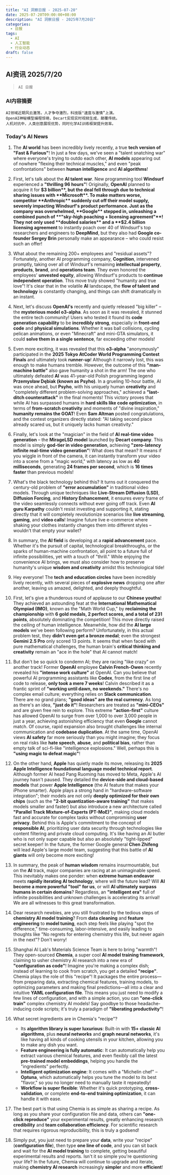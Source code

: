 ```yaml
---
title: "AI 洞察日报 - 2025-07-20"
date: 2025-07-20T09:00:00+08:00
description: "AI 洞察日报 - 2025年7月20日"
categories:
  - 日报
tags:
  - AI
  - 人工智能
  - 行业动态
draft: false
---
```


## AI资讯 2025/7/20

>  `AI 日报` 



### **AI内容摘要**

```
AI领域近期风云激荡，人才争夺激烈，科技版"速度与激情”上演。
OpenAI神秘模型编程惊艳，Decart实现实时视频生成，颠覆传统。
人机对抗中，人类创意展现优势，同时化学AI训练框架提升效率。
```



### **Today's AI News**

1.  The **AI world** has been incredibly lively recently, a true **tech version of "Fast & Furious"**! In just a few days, we've seen a "talent snatching war" where everyone's trying to outdo each other, **AI models** appearing out of nowhere "flexing their technical muscles," and even "peak confrontations" between **human intelligence** and **AI algorithms**!

2.  First, let's talk about the **AI talent war**. New programming tool **Windsurf** experienced a **"thrilling 96 hours"**! Originally, **OpenAI** planned to acquire it for **$3 billion**, but the deal fell through due to technical sharing issues with **Microsoft**. To make matters worse, competitor **Anthropic** suddenly cut off their model supply, severely impacting Windsurf's product performance. Just as the company was overwhelmed, **Google** stepped in, unleashing a combined punch of **"sky-high poaching + licensing agreement"**! They not only used **doubled salaries** and a **$2.4 billion licensing agreement** to instantly poach over 40 of Windsurf's top researchers and engineers to **DeepMind**, but they also had **Google co-founder Sergey Brin** personally make an appearance – who could resist such an offer!

3.  What about the remaining 200+ employees and "residual assets"? Fortunately, another AI programming company, **Cognition**, intervened promptly, taking over all of Windsurf's remaining **intellectual property**, **products**, **brand**, and **operations team**. They even honored the employees' **unvested equity**, allowing Windsurf's products to **continue independent operation**. This move truly showed "humanity and true love"! It's clear that in the volatile **AI** landscape, the **flow of talent and technology** is constantly changing, and things can shift dramatically in an instant.

4.  Next, let's discuss **OpenAI's** recently and quietly released "big killer" – the **mysterious model o3-alpha**. As soon as it was revealed, it stunned the entire tech community! Users who tested it found its **code generation capability** to be **incredibly strong**, especially in **front-end code** and **physical simulations**. Whether it was ball collisions, cycling pelican animations, or even "Minecraft" and mini-GTA simulators, it could **solve them in a single sentence**, far exceeding other models!

5.  Even more exciting, it was revealed that this **o3-alpha** "anonymously" participated in the **2025 Tokyo AtCoder World Programming Contest Finals** and ultimately took **runner-up**! Although it narrowly lost, this was enough to make humans tremble. However, the outcome of this **"man-machine battle"** also gave humanity a shot in the arm! The one who ultimately defeated **AI** was 41-year-old Polish programming legend **Przemysław Dębiak (known as Psyho)**. In a grueling 10-hour battle, AI was once ahead, but **Psyho**, with his uniquely human **creativity** and "completely different problem-solving approaches," achieved a **"last-ditch counterattack"** in the final moments! This victory proves that while AI has surpassed humans in **hard skills like code optimization**, in terms of **from-scratch creativity** and moments of "divine inspiration," **humanity remains the GOAT**! Even **Sam Altman** posted congratulations, and the contest organizers directly stated: "AI taking second place already scared us, but it uniquely lacks human creativity."

6.  Finally, let's look at the "magician" in the field of **AI real-time video generation** – the **MirageLSD model** launched by **Decart company**. This model is simply **god-tier in video generation**, achieving **"zero-latency infinite real-time video generation"**! What does that mean? It means if you wiggle in front of the camera, it can instantly transform your video into a scene from a "magic world," with latency as low as **40 milliseconds**, generating **24 frames per second**, which is **16 times faster** than previous models!

7.  What's the black technology behind this? It turns out it conquered the century-old problem of **"error accumulation"** in traditional video models. Through unique techniques like **Live-Stream Diffusion (LSD)**, **Diffusion Forcing**, and **History Enhancement**, it ensures every frame of the video seamlessly connects without ever going off track. Even **AI guru Karpathy** couldn't resist investing and supporting it, stating directly that it will completely revolutionize scenarios like **live streaming**, **gaming**, and **video calls**! Imagine future live e-commerce where shaking your clothes instantly changes them into different styles – wouldn't that empty your wallet?

8.  In summary, the **AI field** is developing at a **rapid advancement** pace. Whether it's the pursuit of capital, technological breakthroughs, or the sparks of human-machine confrontation, all point to a future full of infinite possibilities, yet with a touch of "thrill." While enjoying the convenience AI brings, we must also consider how to preserve humanity's unique **wisdom and creativity** amidst this technological tide!

9.  Hey everyone! The **tech and education circles** have been incredibly lively recently, with several pieces of **explosive news** dropping one after another, leaving us amazed, delighted, and deeply thoughtful.

10. First, let's give a thunderous round of applause to our **Chinese youths**! They achieved an astounding feat at the **International Mathematical Olympiad (IMO)**, known as the "Math World Cup," by **reclaiming the championship** with **6 gold medals, 2 perfect scores, and a total of 231 points**, absolutely dominating the competition! This move directly raised the ceiling of human intelligence. Meanwhile, how did the **AI large models** we've been following perform? Unfortunately, in this actual problem test, they **didn't even get a bronze medal**; even the strongest **Gemini 2.5 Pro** only scored 13 points. It seems that when faced with pure mathematical challenges, the human brain's **critical thinking and creativity** remain an "ace in the hole" that AI cannot match!

11. But don't be so quick to condemn AI; they are racing "like crazy" on another track! Former **OpenAI** employee **Calvin French-Owen** recently revealed his **"intense work culture"** at OpenAI. Can you believe that powerful AI programming assistants like **Codex**, from the first line of code to release, **only took a mere 7 weeks**! Calvin described it as a frantic sprint of **"working until dawn, no weekends."** There's no complex email culture; everything relies on **Slack communication**. There are no grand plans; **"good ideas" are the real currency**. As long as there's an idea, **"just do it"**! Researchers are treated as **"mini-CEOs"** and are given free rein to explore. This extreme **"action-first"** culture has allowed OpenAI to surge from over 1,000 to over 3,000 people in just a year, achieving astonishing efficiency that even **Google** cannot match. Of course, rapid expansion also brought challenges like internal communication and **codebase duplication**. At the same time, OpenAI views **AI safety** far more seriously than you might imagine; they focus on real risks like **hate speech**, **abuse**, and **political bias**, rather than empty talk of sci-fi-like "intelligence explosions." Well, perhaps this is **"using magic to defeat magic"**!

12. On the other hand, **Apple** has quietly made its move, releasing its **2025 Apple Intelligence foundational language model technical report**. Although former AI head Pang Ruoming has moved to Meta, Apple's AI journey hasn't paused. They detailed the **device-side and cloud-based models** that power **Apple Intelligence** (the AI feature that makes your iPhone smarter). Apple plays a strong hand in "hardware-software integration"; their models are not only **deeply optimized for their own chips** (such as the **"2-bit quantization-aware training"** that makes models smaller and faster) but also introduce a new architecture called **"Parallel Track Mixture-of-Experts (PT-MoE)"**, making cloud models fast and accurate for complex tasks without compromising **user privacy**. Behind this is Apple's commitment to the concept of **responsible AI**, prioritizing user data security through technologies like content filtering and private cloud computing. It's like having an AI butler who is not only super capable but also an absolutely "tight-lipped" secret keeper! In the future, the former Google general **Chen Zhifeng** will lead Apple's large model team, suggesting that this battle of **AI giants** will only become more exciting!

13. In summary, the peak of **human wisdom** remains insurmountable, but on the **AI** track, major companies are racing at an unimaginable speed. This inevitably makes one ponder: when **extreme human endeavor** meets **rapidly iterating AI technology**, where will the future lead? Will **AI become a more powerful "tool" for us**, or will **AI ultimately surpass humans in certain domains**? Regardless, an **"intelligent era"** full of infinite possibilities and unknown challenges is accelerating its arrival! We are all witnesses to this great transformation.

14. Dear research newbies, are you still frustrated by the tedious steps of **chemistry AI model training**? From **data cleaning** and **feature engineering** to **model tuning**, each step feels like playing "spot the difference," time-consuming, labor-intensive, and easily leading to thoughts like "No regrets for entering chemistry this life, but never again in the next"? Don't worry!

15. Shanghai AI Lab's Materials Science Team is here to bring "warmth"! They open-sourced **Chemia**, a super cool **AI model training framework**, claiming to usher chemistry AI research into a new era of **"configuration as code"**! Imagine you're making a complex dish; instead of learning to cook from scratch, you get a detailed **"recipe"**. Chemia plays the role of this "recipe"! It packages the entire process—from preparing data, extracting chemical features, training models, to optimizing parameters and making final predictions—all into a clear and intuitive **YAML configuration file**. This means you just need to modify a few lines of configuration, and with a simple action, you can **"one-click train"** complex chemistry AI models! Say goodbye to those headache-inducing code scripts; it's truly a paradigm of **"liberating productivity"**!

16. What secret ingredients are in Chemia's "recipe"?
    *   Its **algorithm library is super luxurious**: Built-in with **15+ classic AI algorithms**, plus **neural networks** and **graph neural networks**, it's like having all kinds of cooking utensils in your kitchen, allowing you to make any dish you want.
    *   **Feature engineering is fully automatic**: It can automatically help you extract various chemical features, and even flexibly call the latest **pre-trained model embeddings**, helping you handle the "ingredients" perfectly.
    *   **Intelligent optimization engine**: It comes with a "Michelin chef" – **Optuna**, which automatically helps you tune the model to its best "flavor," so you no longer need to manually taste it repeatedly!
    *   **Workflow is super flexible**: Whether it's quick prototyping, **cross-validation**, or complete **end-to-end training optimization**, it can handle it with ease.

17. The best part is that using Chemia is as simple as sharing a recipe. As long as you share your configuration file and data, others can **"one-click reproduce"** your experimental results, greatly enhancing research **credibility** and **team collaboration efficiency**. For scientific research that requires rigorous reproducibility, this is truly a godsend!

18. Simply put, you just need to prepare your **data**, write your "recipe" (**configuration file**), then type **one line of code**, and you can sit back and wait for the **AI model training** to complete, getting beautiful experimental results and reports. Isn't it so simple you're questioning your life? In the future, Chemia will continue to upgrade and iterate, making **chemistry AI research** increasingly **simpler** and more **efficient**!